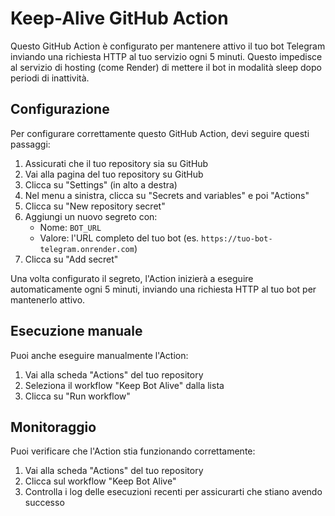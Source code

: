 # Keep-Alive GitHub Action

Questo GitHub Action è configurato per mantenere attivo il tuo bot Telegram inviando una richiesta HTTP al tuo servizio ogni 5 minuti. Questo impedisce al servizio di hosting (come Render) di mettere il bot in modalità sleep dopo periodi di inattività.

## Configurazione

Per configurare correttamente questo GitHub Action, devi seguire questi passaggi:

1. Assicurati che il tuo repository sia su GitHub
2. Vai alla pagina del tuo repository su GitHub
3. Clicca su "Settings" (in alto a destra)
4. Nel menu a sinistra, clicca su "Secrets and variables" e poi "Actions"
5. Clicca su "New repository secret"
6. Aggiungi un nuovo segreto con:
   - Nome: `BOT_URL`
   - Valore: l'URL completo del tuo bot (es. `https://tuo-bot-telegram.onrender.com`)
7. Clicca su "Add secret"

Una volta configurato il segreto, l'Action inizierà a eseguire automaticamente ogni 5 minuti, inviando una richiesta HTTP al tuo bot per mantenerlo attivo.

## Esecuzione manuale

Puoi anche eseguire manualmente l'Action:
1. Vai alla scheda "Actions" del tuo repository
2. Seleziona il workflow "Keep Bot Alive" dalla lista
3. Clicca su "Run workflow"

## Monitoraggio

Puoi verificare che l'Action stia funzionando correttamente:
1. Vai alla scheda "Actions" del tuo repository
2. Clicca sul workflow "Keep Bot Alive"
3. Controlla i log delle esecuzioni recenti per assicurarti che stiano avendo successo
